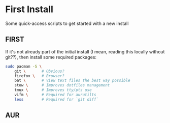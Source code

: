 # First Install

Some quick-access scripts to get started with a new install

## FIRST

If it's not already part of the initial install (I mean, reading this locally without git??), then install some required packages:

```bash
sudo pacman -S \
    git \       # Obvious?
    firefox \   # Browser?
    bat \       # View text files the best way possible
    stow \      # Improves dotfiles management
    tmux \      # Improves tty/pts use
    vifm \      # Required for aurutilts
    less        # Required for `git diff`
```

## AUR
